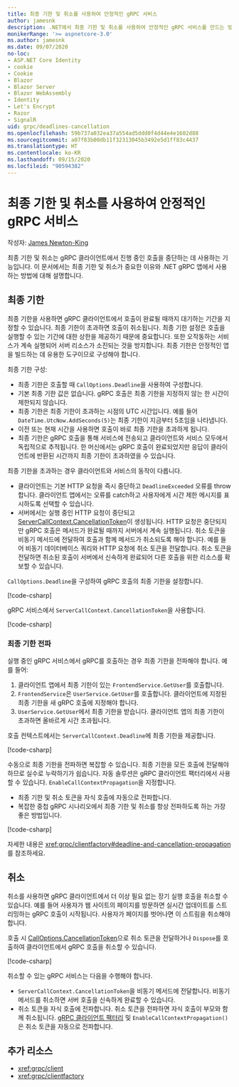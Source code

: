 ```yaml
---
title: 최종 기한 및 취소를 사용하여 안정적인 gRPC 서비스
author: jamesnk
description: .NET에서 최종 기한 및 취소를 사용하여 안정적인 gRPC 서비스를 만드는 방법에 대해 알아봅니다.
monikerRange: '>= aspnetcore-3.0'
ms.author: jamesnk
ms.date: 09/07/2020
no-loc:
- ASP.NET Core Identity
- cookie
- Cookie
- Blazor
- Blazor Server
- Blazor WebAssembly
- Identity
- Let's Encrypt
- Razor
- SignalR
uid: grpc/deadlines-cancellation
ms.openlocfilehash: 59b737a032ea37a554ad5ddd0f4d44e4e1602d88
ms.sourcegitcommit: a07f83b00db11f32313045b3492e5d1ff83c4437
ms.translationtype: HT
ms.contentlocale: ko-KR
ms.lasthandoff: 09/15/2020
ms.locfileid: "90594382"
---
```

# <a name="reliable-grpc-services-with-deadlines-and-cancellation"></a>최종 기한 및 취소를 사용하여 안정적인 gRPC 서비스

작성자: [James Newton-King](https://twitter.com/jamesnk)

최종 기한 및 취소는 gRPC 클라이언트에서 진행 중인 호출을 중단하는 데 사용하는 기능입니다. 이 문서에서는 최종 기한 및 취소가 중요한 이유와 .NET gRPC 앱에서 사용하는 방법에 대해 설명합니다.

## <a name="deadlines"></a>최종 기한

최종 기한을 사용하면 gRPC 클라이언트에서 호출이 완료될 때까지 대기하는 기간을 지정할 수 있습니다. 최종 기한이 초과하면 호출이 취소됩니다. 최종 기한 설정은 호출을 실행할 수 있는 기간에 대한 상한을 제공하기 때문에 중요합니다. 또한 오작동하는 서비스가 계속 실행되어 서버 리소스가 소진되는 것을 방지합니다. 최종 기한은 안정적인 앱을 빌드하는 데 유용한 도구이므로 구성해야 합니다.

최종 기한 구성:

* 최종 기한은 호출할 때 `CallOptions.Deadline`을 사용하여 구성합니다.
* 기본 최종 기한 값은 없습니다. gRPC 호출은 최종 기한을 지정하지 않는 한 시간이 제한되지 않습니다.
* 최종 기한은 최종 기한이 초과하는 시점의 UTC 시간입니다. 예를 들어 `DateTime.UtcNow.AddSeconds(5)`는 최종 기한이 지금부터 5초임을 나타냅니다.
* 이전 또는 현재 시간을 사용하면 호출이 바로 최종 기한을 초과하게 됩니다.
* 최종 기한은 gRPC 호출을 통해 서비스에 전송되고 클라이언트와 서비스 모두에서 독립적으로 추적됩니다. 한 머신에서는 gRPC 호출이 완료되었지만 응답이 클라이언트에 반환된 시간까지 최종 기한이 초과하였을 수 있습니다.

최종 기한을 초과하는 경우 클라이언트와 서비스의 동작이 다릅니다.

* 클라이언트는 기본 HTTP 요청을 즉시 중단하고 `DeadlineExceeded` 오류를 throw합니다. 클라이언트 앱에서는 오류를 catch하고 사용자에게 시간 제한 메시지를 표시하도록 선택할 수 있습니다.
* 서버에서는 실행 중인 HTTP 요청이 중단되고 [ServerCallContext.CancellationToken](xref:System.Threading.CancellationToken)이 생성됩니다. HTTP 요청은 중단되지만 gRPC 호출은 메서드가 완료될 때까지 서버에서 계속 실행됩니다. 취소 토큰을 비동기 메서드에 전달하여 호출과 함께 메서드가 취소되도록 해야 합니다. 예를 들어 비동기 데이터베이스 쿼리와 HTTP 요청에 취소 토큰을 전달합니다. 취소 토큰을 전달하면 취소된 호출이 서버에서 신속하게 완료되어 다른 호출을 위한 리소스를 확보할 수 있습니다.

`CallOptions.Deadline`을 구성하여 gRPC 호출의 최종 기한을 설정합니다.

[!code-csharp[](~/grpc/deadlines-cancellation/deadline-client.cs?highlight=7,12)]

gRPC 서비스에서 `ServerCallContext.CancellationToken`을 사용합니다.

[!code-csharp[](~/grpc/deadlines-cancellation/deadline-server.cs?highlight=5)]

### <a name="propagating-deadlines"></a>최종 기한 전파

실행 중인 gRPC 서비스에서 gRPC를 호출하는 경우 최종 기한을 전파해야 합니다. 예를 들어:

1. 클라이언트 앱에서 최종 기한이 있는 `FrontendService.GetUser`를 호출합니다.
2. `FrontendService`은 `UserService.GetUser`를 호출합니다. 클라이언트에 지정된 최종 기한을 새 gRPC 호출에 지정해야 합니다.
3. `UserService.GetUser`에서 최종 기한을 받습니다. 클라이언트 앱의 최종 기한이 초과하면 올바르게 시간 초과됩니다.

호출 컨텍스트에서는 `ServerCallContext.Deadline`에 최종 기한을 제공합니다.

[!code-csharp[](~/grpc/deadlines-cancellation/deadline-propagate.cs?highlight=7)]

수동으로 최종 기한을 전파하면 복잡할 수 있습니다. 최종 기한을 모든 호출에 전달해야 하므로 실수로 누락하기가 쉽습니다. 자동 솔루션은 gRPC 클라이언트 팩터리에서 사용할 수 있습니다. `EnableCallContextPropagation`을 지정합니다.

* 최종 기한 및 취소 토큰을 자식 호출에 자동으로 전파합니다.
* 복잡한 중첩 gRPC 시나리오에서 최종 기한 및 취소를 항상 전파하도록 하는 가장 좋은 방법입니다.

[!code-csharp[](~/grpc/deadlines-cancellation/clientfactory-propagate.cs?highlight=6)]

자세한 내용은 <xref:grpc/clientfactory#deadline-and-cancellation-propagation>를 참조하세요.

## <a name="cancellation"></a>취소

취소를 사용하면 gRPC 클라이언트에서 더 이상 필요 없는 장기 실행 호출을 취소할 수 있습니다. 예를 들어 사용자가 웹 사이트의 페이지를 방문하면 실시간 업데이트를 스트리밍하는 gRPC 호출이 시작됩니다. 사용자가 페이지를 벗어나면 이 스트림을 취소해야 합니다.

호출 시 [CallOptions.CancellationToken](xref:System.Threading.CancellationToken)으로 취소 토큰을 전달하거나 `Dispose`를 호출하여 클라이언트에서 gRPC 호출을 취소할 수 있습니다.

[!code-csharp[](~/grpc/deadlines-cancellation/cancellation-client.cs?highlight=19)]

취소할 수 있는 gRPC 서비스는 다음을 수행해야 합니다.
* `ServerCallContext.CancellationToken`을 비동기 메서드에 전달합니다. 비동기 메서드를 취소하면 서버 호출을 신속하게 완료할 수 있습니다.
* 취소 토큰을 자식 호출에 전파합니다. 취소 토큰을 전파하면 자식 호출이 부모와 함께 취소됩니다. [gRPC 클라이언트 팩터리](xref:grpc/clientfactory) 및 `EnableCallContextPropagation()`은 취소 토큰을 자동으로 전파합니다.

## <a name="additional-resources"></a>추가 리소스

* <xref:grpc/client>
* <xref:grpc/clientfactory>
